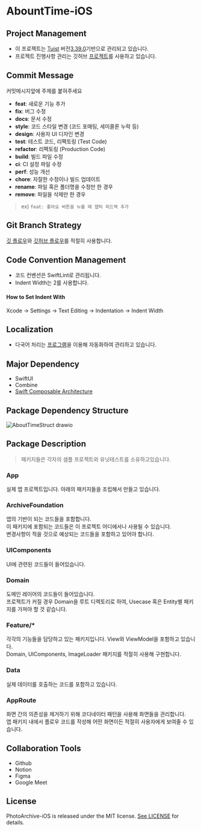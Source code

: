 # AbountTime-iOS

## Project Management
 - 이 프로젝트는 [Tuist](https://github.com/tuist/tuist) 버전[3.39.0](https://github.com/tuist/tuist/releases/tag/4.20.0)기반으로 관리되고 있습니다.
 - 프로젝트 진행사항 관리는 깃허브 [프로젝트](https://github.com/orgs/Team-Archive/projects/3)를 사용하고 있습니다.

## Commit Message
커밋메시지앞에 주제를 붙혀주세요
 - **feat**: 새로운 기능 추가
 - **fix**: 버그 수정
 - **docs**: 문서 수정
 - **style**: 코드 스타일 변경 (코드 포매팅, 세미콜론 누락 등)
 - **design**: 사용자 UI 디자인 변경
 - **test**: 테스트 코드, 리팩토링 (Test Code)
 - **refactor**: 리팩토링 (Production Code)
 - **build**: 빌드 파일 수정
 - **ci**: CI 설정 파일 수정
 - **perf**: 성능 개선
 - **chore**: 자잘한 수정이나 빌드 업데이트
 - **rename**: 파일 혹은 폴더명을 수정만 한 경우
 - **remove**: 파일을 삭제만 한 경우
> ex) `feat: 좋아요 버튼을 누를 때 햅틱 피드백 추가`

## Git Branch Strategy
[깃 플로우](https://techblog.woowahan.com/2553/)와 [깃허브 플로우](https://docs.github.com/ko/get-started/using-github/github-flow)를 적절히 사용합니다.

## Code Convention Management
 - 코드 컨벤션은 SwiftLint로 관리됩니다.
 - Indent Width는 2를 사용합니다.
#### How to Set Indent With
Xcode -> Settings -> Text Editing -> Indentation -> Indent Width

## Localization
 - 다국어 처리는 [프로그램](https://github.com/HanweeeeLee/LocalizationGen)을 이용해 자동화하여 관리하고 있습니다. 
## Major Dependency
 - SwiftUI
 - Combine
 - [Swift Composable Architecture](https://github.com/pointfreeco/swift-composable-architecture)
  
## Package Dependency Structure
![AboutTimeStruct drawio](https://github.com/Team-Archive/AboutTime-iOS/assets/60125719/7458ea3e-37a0-4dc0-a226-8d1a79431fc9)
## Package Description
> 패키지들은 각자의 샘플 프로젝트와 유닛테스트를 소유하고있습니다.
### App
실제 앱 프로젝트입니다. 아래의 패키지들을 조립해서 만들고 있습니다.

### ArchiveFoundation
앱의 기반이 되는 코드들을 포함합니다.  
이 패키지에 포함되는 코드들은 이 프로젝트 어디에서나 사용될 수 있습니다.  
변경사항이 적을 것으로 예상되는 코드들을 포함하고 있어야 합니다.

### UIComponents
UI에 관련된 코드들이 들어있습니다.

### Domain
도메인 레이어의 코드들이 들어있습니다.  
프로젝트가 커질 경우 Domain을 루트 디렉토리로 하여, Usecase 혹은 Entity별 패키지를 가져야 할 것 같습니다.

### Feature/*
각각의 기능들을 담당하고 있는 패키지입니다. View와 ViewModel을 포함하고 있습니다.  
Domain, UIComponents, ImageLoader 패키지를 적절히 사용해 구현합니다.

### Data
실제 데이터를 호출하는 코드를 포함하고 있습니다.

### AppRoute
화면 간의 의존성을 제거하기 위해 코디네이터 패턴을 사용해 화면들을 관리합니다.  
앱 패키지 내에서 플로우 코드를 작성해 어떤 화면이든 적절히 사용자에게 보여줄 수 있습니다.
 
## Collaboration Tools
 - Github
 - Notion
 - Figma
 - Google Meet
 
## License

PhotoArchive-iOS is released under the MIT license. [See LICENSE](https://github.com/Team-Archive/PhotoArchive-iOS/blob/master/LICENSE) for details.
